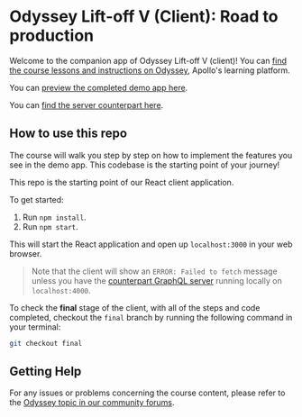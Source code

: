 # Odyssey Lift-off V (Client): Road to production

Welcome to the companion app of Odyssey Lift-off V (client)! You can [find the course lessons and instructions on Odyssey](https://odyssey.apollographql.com/lift-off-part5), Apollo's learning platform.

You can [preview the completed demo app here](https://lift-off-client-demo.netlify.app/).

You can [find the server counterpart here](https://github.com/apollographql/odyssey-lift-off-part5-server).

## How to use this repo 

The course will walk you step by step on how to implement the features you see in the demo app. This codebase is the starting point of your journey!

This repo is the starting point of our React client application.

To get started:

1. Run `npm install`.
1. Run `npm start`.

This will start the React application and open up `localhost:3000` in your web browser.

> Note that the client will show an `ERROR: Failed to fetch` message unless you have the [counterpart GraphQL server](https://github.com/apollographql/odyssey-lift-off-part5-server) running locally on `localhost:4000`.

To check the **final** stage of the client, with all of the steps and code completed, checkout the `final` branch by running the following command in your terminal:

```bash
git checkout final
```

## Getting Help

For any issues or problems concerning the course content, please refer to the [Odyssey topic in our community forums](https://community.apollographql.com/tags/c/help/6/odyssey).
